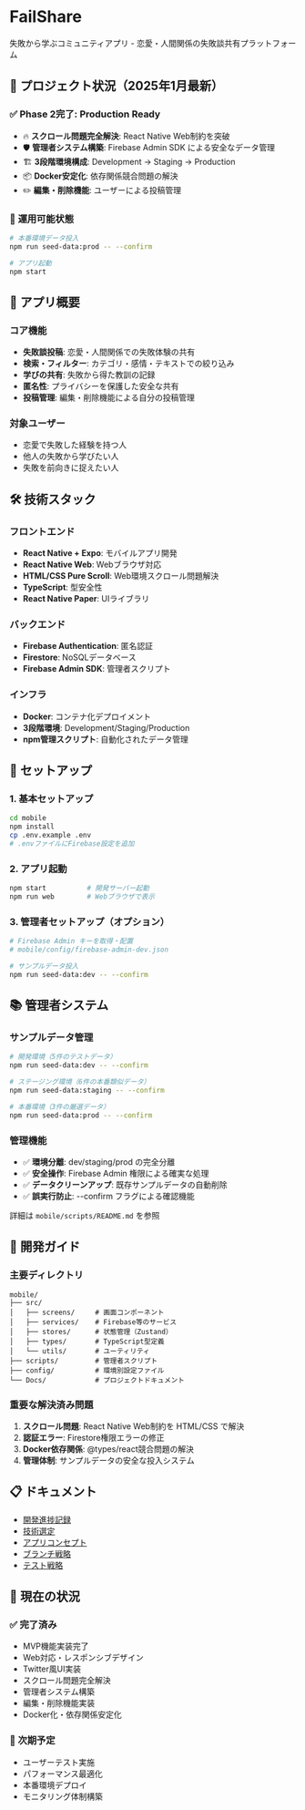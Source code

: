 # FailShare

失敗から学ぶコミュニティアプリ - 恋愛・人間関係の失敗談共有プラットフォーム

## 🎯 プロジェクト状況（2025年1月最新）

### ✅ **Phase 2完了: Production Ready**
- 🔥 **スクロール問題完全解決**: React Native Web制約を突破
- 🛡️ **管理者システム構築**: Firebase Admin SDK による安全なデータ管理
- 🏗️ **3段階環境構成**: Development → Staging → Production 
- 📦 **Docker安定化**: 依存関係競合問題の解決
- ✏️ **編集・削除機能**: ユーザーによる投稿管理

### 🚀 **運用可能状態**
```bash
# 本番環境データ投入
npm run seed-data:prod -- --confirm

# アプリ起動
npm start
```

## 📱 アプリ概要

### コア機能
- **失敗談投稿**: 恋愛・人間関係での失敗体験の共有
- **検索・フィルター**: カテゴリ・感情・テキストでの絞り込み
- **学びの共有**: 失敗から得た教訓の記録
- **匿名性**: プライバシーを保護した安全な共有
- **投稿管理**: 編集・削除機能による自分の投稿管理

### 対象ユーザー
- 恋愛で失敗した経験を持つ人
- 他人の失敗から学びたい人  
- 失敗を前向きに捉えたい人

## 🛠️ 技術スタック

### フロントエンド
- **React Native + Expo**: モバイルアプリ開発
- **React Native Web**: Webブラウザ対応
- **HTML/CSS Pure Scroll**: Web環境スクロール問題解決
- **TypeScript**: 型安全性
- **React Native Paper**: UIライブラリ

### バックエンド
- **Firebase Authentication**: 匿名認証
- **Firestore**: NoSQLデータベース
- **Firebase Admin SDK**: 管理者スクリプト

### インフラ
- **Docker**: コンテナ化デプロイメント
- **3段階環境**: Development/Staging/Production
- **npm管理スクリプト**: 自動化されたデータ管理

## 🚀 セットアップ

### 1. 基本セットアップ
```bash
cd mobile
npm install
cp .env.example .env
# .envファイルにFirebase設定を追加
```

### 2. アプリ起動
```bash
npm start          # 開発サーバー起動
npm run web        # Webブラウザで表示
```

### 3. 管理者セットアップ（オプション）
```bash
# Firebase Admin キーを取得・配置
# mobile/config/firebase-admin-dev.json

# サンプルデータ投入
npm run seed-data:dev -- --confirm
```

## 📚 管理者システム

### サンプルデータ管理
```bash
# 開発環境（5件のテストデータ）
npm run seed-data:dev -- --confirm

# ステージング環境（6件の本番類似データ）  
npm run seed-data:staging -- --confirm

# 本番環境（3件の厳選データ）
npm run seed-data:prod -- --confirm
```

### 管理機能
- ✅ **環境分離**: dev/staging/prod の完全分離
- ✅ **安全操作**: Firebase Admin 権限による確実な処理
- ✅ **データクリーンアップ**: 既存サンプルデータの自動削除
- ✅ **誤実行防止**: --confirm フラグによる確認機能

詳細は `mobile/scripts/README.md` を参照

## 🔧 開発ガイド

### 主要ディレクトリ
```
mobile/
├── src/
│   ├── screens/     # 画面コンポーネント
│   ├── services/    # Firebase等のサービス
│   ├── stores/      # 状態管理（Zustand）
│   ├── types/       # TypeScript型定義
│   └── utils/       # ユーティリティ
├── scripts/         # 管理者スクリプト
├── config/          # 環境別設定ファイル
└── Docs/            # プロジェクトドキュメント
```

### 重要な解決済み問題
1. **スクロール問題**: React Native Web制約を HTML/CSS で解決
2. **認証エラー**: Firestore権限エラーの修正  
3. **Docker依存関係**: @types/react競合問題の解決
4. **管理体制**: サンプルデータの安全な投入システム

## 📋 ドキュメント

- [開発進捗記録](Docs/03_DevelopmentProgress.md)
- [技術選定](Docs/02_TechChoice.md)  
- [アプリコンセプト](Docs/01_AppConcept.md)
- [ブランチ戦略](Docs/04_BranchStrategy.md)
- [テスト戦略](Docs/05_TestingStrategy.md)

## 🎯 現在の状況

### ✅ 完了済み
- MVP機能実装完了
- Web対応・レスポンシブデザイン
- Twitter風UI実装
- スクロール問題完全解決
- 管理者システム構築
- 編集・削除機能実装
- Docker化・依存関係安定化

### 🔄 次期予定
- ユーザーテスト実施
- パフォーマンス最適化
- 本番環境デプロイ
- モニタリング体制構築 